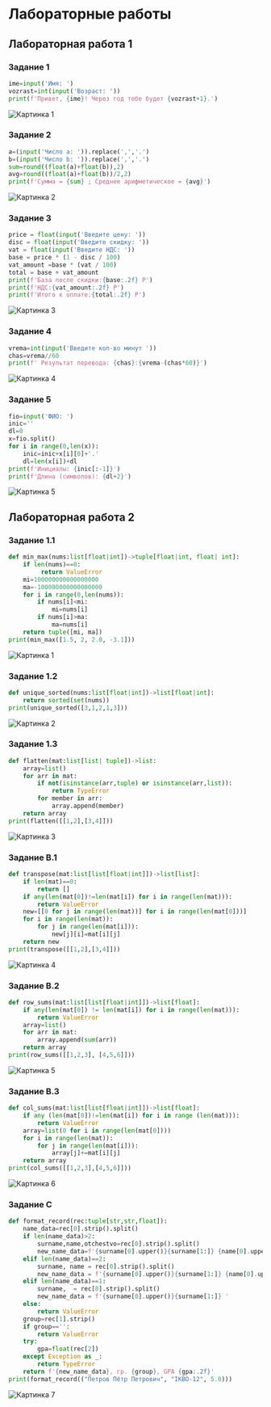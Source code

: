 # Лабораторные работы

## Лабораторная работа 1

### Задание 1
```python
ime=input('Имя: ')
vozrast=int(input('Возраст: '))
print(f'Привет, {ime}! Через год тебе будет {vozrast+1}.')
```
![Картинка 1](images/lab01/1.png)

### Задание 2
```python
a=(input('Число a: ')).replace(',','.')
b=(input('Число b: ')).replace(',','.')
sum=round((float(a)+float(b)),2)
avg=round((float(a)+float(b))/2,2)
print(f'Сумма = {sum} ; Среднее арифметическое = {avg}')
```
![Картинка 2](images/lab01/2.png)


### Задание 3
```python
price = float(input('Введите цену: '))
disc = float(input('Введите скидку: '))
vat = float(input('Введите НДС: '))
base = price * (1 - disc / 100)
vat_amount =base * (vat / 100)
total = base + vat_amount
print(f'База после скидки:{base:.2f} Р')
print(f'НДС:{vat_amount:.2f} Р')
print(f'Итого к оплате:{total:.2f} Р')
```
![Картинка 3](images/lab01/3.png)

### Задание 4
```python
vrema=int(input('Введите кол-во минут '))
chas=vrema//60
print(f' Результат перевода: {chas}:{vrema-(chas*60)}')
```
![Картинка 4](images/lab01/4.png)

### Задание 5
```python
fio=input('ФИО: ')
inic=''
dl=0
x=fio.split()
for i in range(0,len(x)):
    inic=inic+x[i][0]+'.'
    dl=len(x[i])+dl
print(f'Инициалы: {inic[:-1]}')
print(f'Длина (символов): {dl+2}')
```
![Картинка 5](images/lab01/5.png)
## Лабораторная работа 2
### Задание 1.1
```python
def min_max(nums:list[float|int])->tuple[float|int, float| int]:
    if len(nums)==0:
         return ValueError
    mi=100000000000000000
    ma=-100000000000000000
    for i in range(0,len(nums)):
        if nums[i]<mi:
            mi=nums[i]
        if nums[i]>ma:
            ma=nums[i]
    return tuple([mi, ma])
print(min_max([1.5, 2, 2.0, -3.1]))
```
![Картинка 1](images/lab02/1.1.png)

### Задание 1.2
```python
def unique_sorted(nums:list[float|int])->list[float|int]:
    return sorted(set(nums))
print(unique_sorted([3,1,2,1,3]))
```
![Картинка 2](images/lab02/1.2.png)

### Задание 1.3
```python
def flatten(mat:list[list| tuple])->list:
    array=list()
    for arr in mat:
        if not(isinstance(arr,tuple) or isinstance(arr,list)):
            return TypeError
        for member in arr:
            array.append(member)
    return array
print(flatten([[1,2],[3,4]]))
```
![Картинка 3](images/lab02/1.3.png)

### Задание B.1
```python
def transpose(mat:list[list[float|int]])->list[list]:
    if len(mat)==0:
        return []
    if any(len(mat[0])!=len(mat[i]) for i in range(len(mat))):
        return ValueError
    new=[[0 for j in range(len(mat))] for i in range(len(mat[0]))]
    for i in range(len(mat)):
        for j in range(len(mat[i])):
            new[j][i]=mat[i][j]
    return new
print(transpose([[1,2],[3,4]]))
```
![Картинка 4](images/lab02/B.1.png)

### Задание B.2
```python
def row_sums(mat:list[list[float|int]])->list[float]:
    if any(len(mat[0]) != len(mat[i]) for i in range(len(mat))):
        return ValueError
    array=list()
    for arr in mat:
        array.append(sum(arr))
    return array
print(row_sums([[1,2,3], [4,5,6]]))
```
![Картинка 5](images/lab02/B.2.png)

### Задание B.3
```python
def col_sums(mat:list[list[float|int]])->list[float]:
    if any (len(mat[0])!=len(mat[i]) for i in range (len(mat))):
        return ValueError
    array=list(0 for i in range(len(mat[0])))
    for i in range(len(mat)):
        for j in range(len(mat[i])):
            array[j]+=mat[i][j]
    return array
print(col_sums([[1,2,3],[4,5,6]]))
```
![Картинка 6](images/lab02/B.3.png)

### Задание C
```python
def format_record(rec:tuple[str,str,float]):
    name_data=rec[0].strip().split()
    if len(name_data)>2:
        surname,name,otchestvo=rec[0].strip().split()
        new_name_data=f'{surname[0].upper()}{surname[1:]} {name[0].upper()} {otchestvo[0].upper()}'
    elif len(name_data)==2:
        surname, name = rec[0].strip().split()
        new_name_data = f'{surname[0].upper()}{surname[1:]} {name[0].upper()} '
    elif len(name_data)==1:
        surname,  = rec[0].strip().split()
        new_name_data = f'{surname[0].upper()}{surname[1:]} '
    else:
        return ValueError
    group=rec[1].strip()
    if group=='':
        return ValueError
    try:
        gpa=float(rec[2])
    except Exception as _:
        return TypeError
    return f'{new_name_data}, гр. {group}, GPA {gpa:.2f}'
print(format_record(("Петров Пётр Петрович", "IKBO-12", 5.0)))

```
![Картинка 7](images/lab02/C.png)
